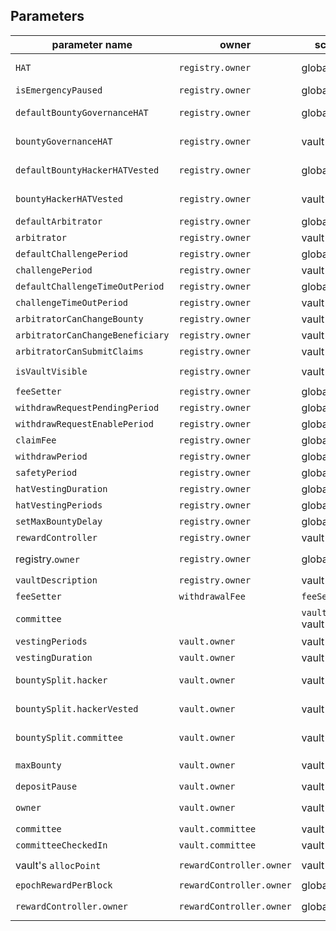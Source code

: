 ## Parameters

 | parameter name | owner| scope | default | limits | setter | comments |
|---|---|---|---|---|---|---|
| `HAT` | `registry.owner` | global | - | `registry.setSwapToken` | the token for which bounties for HAts will be traded
| `isEmergencyPaused` | `registry.owner`| global | false | | `setEmergencyPaused` |
| `defaultBountyGovernanceHAT` | `registry.owner`| global | | +defaultBountyHackerHatVested <= 20% | `registry.setDefaultHATBountySplit` |
| `bountyGovernanceHAT` | `registry.owner`| vault | | +bountyHackerHatVested <= 20% | `vault.setHATBountySplit` |
| `defaultBountyHackerHATVested` | `registry.owner`| global | | +defaultBountyGovernanceHAT <= 20% | `registry.setDefaultHATBountySplit` |
| `bountyHackerHATVested`| `registry.owner` | vault | | +bountyGovernanceHAT <= 20% | `vault.setHATBountySplit` |
| `defaultArbitrator` | `registry.owner` | global | registry.owner | | `registry.setDefaultArbitrator` |
| `arbitrator` | `registry.owner`| vault | | |  `vault.setArbitrator` |
| `defaultChallengePeriod` | `registry.owner`| global | 3 days | >= 1 days, <= 5 days |  `registry.setDefaultChallengePeriod` |
| `challengePeriod` | `registry.owner`| vault | 3 days | >= 1 days, <= 5 days | `vault.setChallengePeriod` |
| `defaultChallengeTimeOutPeriod` | `registry.owner`| global | 5 weeks | >= 2 days, <= 85 days |  `registry.setDefaultChallengeTimeOutPeriod` |
| `challengeTimeOutPeriod` | `registry.owner`| vault | 5 weeks | >= 2 days, <= 85 days | `vault.setChallengeTimeOutPeriod` |
| `arbitratorCanChangeBounty` | `registry.owner`| vault | | |  `vault.setArbitratorOptions` |
| `arbitratorCanChangeBeneficiary` | `registry.owner`| vault | | |  `vault.setArbitratorOptions` |
| `arbitratorCanSubmitClaims` | `registry.owner`| vault | | |  `vault.setArbitratorOptions` |
| `isVaultVisible` | `registry.owner`| vault | false | | `registry.setVaultVisibility(_vault, _visible)` |
| `feeSetter` | `registry.owner`| global |zero address | | `registry.setFeeSetter` |
| `withdrawRequestPendingPeriod` | `registry.owner`| global | 7 days | <= 90 days | `registry.setWithdrawRequestParams` |
| `withdrawRequestEnablePeriod` | `registry.owner`| global | 7 days | >= 6 hours, <= 100 days | `registry.setWithdrawRequestParams` |
| `claimFee` | `registry.owner`| global | 0 | - | `registry.setClaimFee` |
| `withdrawPeriod` | `registry.owner`| global | 11 hours | >= 1 hours | `registry.setWithdrawSafetyPeriod` |
| `safetyPeriod` | `registry.owner`| global | 1 hours | <= 6 hours | `registry.setWithdrawSafetyPeriod` |
| `hatVestingDuration` | `registry.owner`| global | 90 days | < 180 days |  `registry.setHatVestingParams` |
| `hatVestingPeriods` | `registry.owner`| global | 90 | > 0, <= hatVestingDuration |  `registry.setHatVestingParams` |
| `setMaxBountyDelay` | `registry.owner`| global | 2 days | >= 2 days | `registry.setMaxBountyDelay` |
| `rewardController` | `registry.owner`| vault | | | `vault.addRewardController` | noActiveClaim |
|registry.`owner` | `registry.owner`| global | _hatGovernance | | `registry.transferOwnership`, `registry.renounceOwnership` |
| `vaultDescription` | `registry.owner`| vault | | | `vault.setVaultDescription` | only an event |
| `feeSetter` | `withdrawalFee`| `feeSetter` | vault | 0 | <= 2% | `vault.setWithdrawalFee` |
| `committee` | | `vault.owner` vault | | | `vault.setCommittee` | if committee has not checked in yet |
| `vestingPeriods` | `vault.owner` | vault | | > 0 | `vault.setVestingParams` |
| `vestingDuration` | `vault.owner` | vault | | <= 120 days, > `vestingPeriods` | `vault.setVestingParams` |
| `bountySplit.hacker` | `vault.owner` | vault | | sum(bountySplit) = 100% | `vault.setBountySplit` | noActiveClaim noSafetyPeriod |
| `bountySplit.hackerVested` | `vault.owner` | vault | | sum(bountySplit) = 100% | `vault.setBountySplit` | noActiveClaim noSafetyPeriod |
| `bountySplit.committee` | `vault.owner` | vault | | sum(bountySplit) = 100%, max 10% | `vault.setBountySplit` | noActiveClaim noSafetyPeriod |
| `maxBounty` | `vault.owner` | vault | | <= 90% | `vault.setPendingMaxBounty`, `vault.setMaxBounty` | noActiveClaim |
| `depositPause` | `vault.owner` | vault | | | `vault.setDepositPause` |
| `owner` | `vault.owner` | vault | _hatGovernance | |  `vault.transferOwnership`, `vault.renounceOwnership` |
| `committee` | `vault.committee` | vault | | | `vault.setCommittee` | after `committeeCheckIn` |
| `committeeCheckedIn` | `vault.committee` | vault | | | `vault.committeeCheckIn()` |
| vault's `allocPoint` | `rewardController.owner` | vault | 0 | | `rewardController.setAllocPoint(_vault, _allocPoint)` |
| `epochRewardPerBlock` | `rewardController.owner` | global | | | `rewardController.setEpochRewardPerBlock` |
| `rewardController.owner` | `rewardController.owner` | global | | | `rewardController.transferOwnership`, `rewardController.renounceOwnership` |

